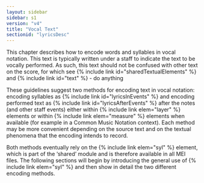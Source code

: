 ```yaml
---
layout: sidebar
sidebar: s1
version: "v4"
title: "Vocal Text"
sectionid: "lyricsDesc"
---
```


This chapter describes how to encode words and syllables in vocal notation. This text is typically written under a staff to indicate the text to be vocally performed. As such, this text should not be confused with other text on the score, for which see {% include link id="sharedTextualElements" %} and {% include link id="text" %} - do anything

These guidelines suggest two methods for encoding text in vocal notation: encoding syllables as {% include link id="lyricsInEvents" %} and encoding performed text as {% include link id="lyricsAfterEvents" %} after the notes (and other staff events) either within {% include link elem="layer" %} elements or within {% include link elem="measure" %} elements when available (for example in a Common Music Notation context). Each method may be more convenient depending on the source text and on the textual phenomena that the encoding intends to record.

Both methods eventually rely on the {% include link elem="syl" %} element, which is part of the ‘shared’ module and is therefore available in all MEI files. The following sections will begin by introducing the general use of {% include link elem="syl" %} and then show in detail the two different encoding methods.
